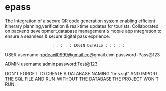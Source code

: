 # epass
The Integration of a secure QR code generation system enabling efficient itinerary planning,verification &amp; real-time updates for tourists. Collaborated on backend development,database management &amp; mobile app integration to ensure a seamless &amp; secure digital pass exprience.



                         : : : : : LOGIN DETAILS : : : : : 


USER    username :rodeanil0999@gmail.co@gmail.com
        password :Pass@123


 

ADMIN   username:admin
        password:Test@123



DON'T FORGET TO CREATE A DATABASE NAMING "tms.sql" AND IMPORT THE SQL FILE AND RUN.
WITHOUT THE DATABASE THE PROJECT WON'T RUN.
